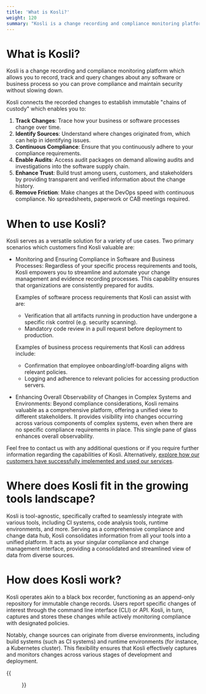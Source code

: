 ```yaml
---
title: 'What is Kosli?'
weight: 120
summary: "Kosli is a change recording and compliance monitoring platform which allows you to record, track and query changes about any software or business process so you can prove compliance and maintain security without slowing down."
---
```

# What is Kosli?

Kosli is a change recording and compliance monitoring platform which allows you to record, track and query changes about any software or business process so you can prove compliance and maintain security without slowing down.

Kosli connects the recorded changes to establish immutable "chains of custody" which enables you to:

1. **Track Changes**: Trace how your business or software processes change over time.
2. **Identify Sources**: Understand where changes originated from, which can help in identifying issues.
3. **Continuous Compliance**: Ensure that you continuously adhere to your compliance requirements.
4. **Enable Audits**: Access audit packages on demand allowing audits and investigations into the software supply chain.
5. **Enhance Trust**: Build trust among users, customers, and stakeholders by providing transparent and verified information about the change history.
6. **Remove Friction**: Make changes at the DevOps speed with continuous compliance. No spreadsheets, paperwork or CAB meetings required.

# When to use Kosli?

Kosli serves as a versatile solution for a variety of use cases. Two primary scenarios which customers find Kosli valuable are:

- Monitoring and Ensuring Compliance in Software and Business Processes:
  Regardless of your specific process requirements and tools, Kosli empowers you to streamline and automate your change management and evidence recording processes. This capability ensures that organizations are consistently prepared for audits.

  Examples of software process requirements that Kosli can assist with are:
  - Verification that all artifacts running in production have undergone a specific risk control (e.g. security scanning).
  - Mandatory code review in a pull request before deployment to production.
  
  Examples of business process requirements that Kosli can address include:
  - Confirmation that employee onboarding/off-boarding aligns with relevant policies.
  - Logging and adherence to relevant policies for accessing production servers.
  
- Enhancing Overall Observability of Changes in Complex Systems and Environments:
  Beyond compliance considerations, Kosli remains valuable as a comprehensive platform, offering a unified view to different stakeholders. It provides visibility into changes occurring across various components of complex systems, even when there are no specific compliance requirements in place. This single pane of glass enhances overall observability.

Feel free to contact us with any additional questions or if you require further information regarding the capabilities of Kosli. Alternatively, [explore how our customers have successfully implemented and used our services](https://www.kosli.com/case-studies/).

# Where does Kosli fit in the growing tools landscape?

Kosli is tool-agnostic, specifically crafted to seamlessly integrate with various tools, including CI systems, code analysis tools, runtime environments, and more. Serving as a comprehensive compliance and change data hub, Kosli consolidates information from all your tools into a unified platform. It acts as your singular compliance and change management interface, providing a consolidated and streamlined view of data from diverse sources.

# How does Kosli work?

Kosli operates akin to a black box recorder, functioning as an append-only repository for immutable change records. Users report specific changes of interest through the command line interface (CLI) or API. Kosli, in turn, captures and stores these changes while actively monitoring compliance with designated policies.

Notably, change sources can originate from diverse environments, including build systems (such as CI systems) and runtime environments (for instance, a Kubernetes cluster). This flexibility ensures that Kosli effectively captures and monitors changes across various stages of development and deployment.

{{<figure src="/images/kosli-overview-docs.jpg" alt="Kosli overview" width="1000">}}

